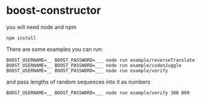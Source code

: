 # boost-constructor

you will need node and npm

`npm install`

There are some examples you can run:

`BOOST_USERNAME=__ BOOST_PASSWORD=___ node run example/reverseTranslate`
`BOOST_USERNAME=__ BOOST_PASSWORD=___ node run example/codonJuggle`
`BOOST_USERNAME=__ BOOST_PASSWORD=___ node run example/verify`

and pass lengths of random sequences into it as numbers

`BOOST_USERNAME=__ BOOST_PASSWORD=___ node run example/verify 300 809`